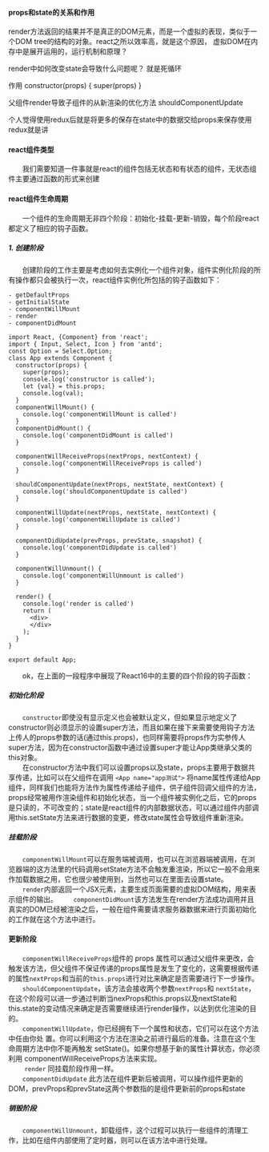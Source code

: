 #### props和state的关系和作用

render方法返回的结果并不是真正的DOM元素，而是一个虚拟的表现，类似于一个DOM tree的结构的对象。react之所以效率高，就是这个原因， 虚拟DOM在内存中是展开运用的，运行机制和原理？

render中如何改变state会导致什么问题呢？ 就是死循环

作用
constructor(props) {
    super(props)
}

父组件render导致子组件的从新渲染的优化方法
shouldComponentUpdate

个人觉得使用redux后就是将更多的保存在state中的数据交给props来保存使用redux就是讲

#### react组件类型
 &emsp;&emsp;我们需要知道一件事就是react的组件包括无状态和有状态的组件，无状态组件主要通过函数的形式来创建
 
#### react组件生命周期
&emsp;&emsp;一个组件的生命周期无非四个阶段：初始化-挂载-更新-销毁，每个阶段react都定义了相应的钩子函数。

##### 1. 创建阶段
&emsp;&emsp;创建阶段的工作主要是考虑如何去实例化一个组件对象，组件实例化阶段的所有操作都只会被执行一次，react组件实例化所包括的钩子函数如下：

    - getDefaultProps
    - getInitialState
    - componentWillMount
    - render
    - componentDidMount

```
import React, {Component} from 'react';
import { Input, Select, Icon } from 'antd';
const Option = Select.Option;
class App extends Component {
  constructor(props) {
    super(props);
    console.log('constructor is called');
    let {val} = this.props;
    console.log(val);
  }
  componentWillMount() {
    console.log('componentWillMount is called')
  }
  componentDidMount() {
    console.log('componentDidMount is called')
  }

  componentWillReceiveProps(nextProps, nextContext) {
    console.log('componentWillReceiveProps is called')
  }

  shouldComponentUpdate(nextProps, nextState, nextContext) {
    console.log('shouldComponentUpdate is called')
  }

  componentWillUpdate(nextProps, nextState, nextContext) {
    console.log('componentWillUpdate is called')
  }

  componentDidUpdate(prevProps, prevState, snapshot) {
    console.log('componentDidUpdate is called')
  }

  componentWillUnmount() {
    console.log('componentWillUnmount is called')
  }

  render() {
    console.log('render is called')
    return (
      <div>
      </div>
    );
  }
}

export default App;

```

&emsp;&emsp;ok，在上面的一段程序中展现了React16中的主要的四个阶段的钩子函数： 
##### 初始化阶段
&emsp;&emsp;`constructor`即使没有显示定义也会被默认定义，但如果显示地定义了constructor则必须显示的设置super方法，而且如果在接下来需要使用钩子方法上传人的props参数的话(通过this.props)，也同样需要将props作为实参传人super方法，因为在constructor函数中通过设置super才能让App类继承父类的this对象。    
&emsp;&emsp;在constructor方法中我们可以设置props以及state，props主要用于数据共享传递，比如可以在父组件在调用 ` <App name="app测试"> ` 将name属性传递给App组件，同样我们也能将方法作为属性传递给子组件，供子组件回调父组件的方法，props经常被用作渲染组件和初始化状态，当一个组件被实例化之后，它的props是只读的，不可改变的；state是react组件的内部数据状态，可以通过组件内部调用this.setState方法来进行数据的变更，修改state属性会导致组件重新渲染。 

##### 挂载阶段
&emsp;&emsp;`componentWillMount`可以在服务端被调用，也可以在浏览器端被调用，在浏览器端的这方法里的代码调用setState方法不会触发重渲染，所以它一般不会用来作加载数据之用，它也很少被使用到，当然也可以在里面去设置state。    
&emsp;&emsp;`render`内部返回一个JSX元素，主要生成页面需要的虚拟DOM结构，用来表示组件的输出。
&emsp;&emsp;`componentDidMount`该方法发生在render方法成功调用并且真实的DOM已经被渲染之后，一般在组件需要请求服务器数据来进行页面初始化的工作就在这个方法中进行。

#### 更新阶段
&emsp;&emsp;`componentWillReceiveProps`组件的 props 属性可以通过父组件来更改，会触发该方法，但父组件不保证传递的props属性是发生了变化的，这需要根据传递的属性`nextProps`和当前的`this.props`进行对比来确定是否需要进行下一步操作。    
&emsp;&emsp;`shouldComponentUpdate`，该方法会接收两个参数`nextProps`和 `nextState`，在这个阶段可以进一步通过判断当nexProps和this.props以及nextState和this.state的变动情况来确定是否需要继续进行render操作，以达到优化渲染的目的。    
&emsp;&emsp;`componentWillUpdate`，你已经拥有下一个属性和状态，它们可以在这个方法中任由你处 置。你可以利用这个方法在渲染之前进行最后的准备。注意在这个生命周期方法中你不能再触发 setState()。如果你想基于新的属性计算状态，你必须利用 componentWillReceiveProps方法来实现。    
&emsp;&emsp; `render` 同挂载阶段作用一样。    
&emsp;&emsp;`componentDidUpdate` 此方法在组件更新后被调用，可以操作组件更新的DOM，prevProps和prevState这两个参数指的是组件更新前的props和state 

##### 销毁阶段
&emsp;&emsp;`componentWillUnmount`，卸载组件，这个过程可以执行一些组件的清理工作，比如在组件内部使用了定时器，则可以在该方法中进行处理。


